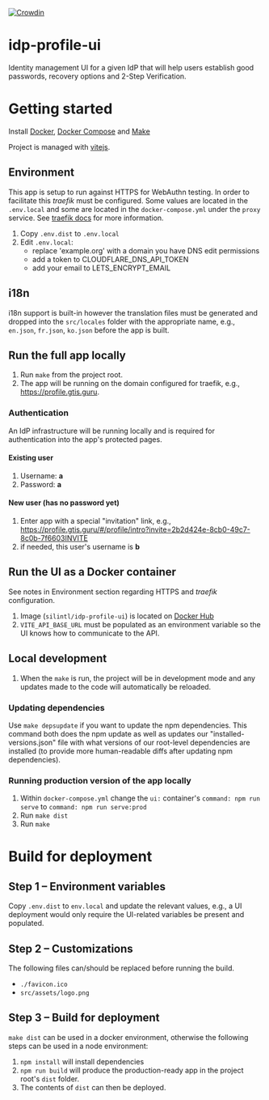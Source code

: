 [![Crowdin](https://d322cqt584bo4o.cloudfront.net/idp-profile-ui/localized.svg)](https://crowdin.com/project/idp-profile-ui)

# idp-profile-ui

Identity management UI for a given IdP that will help users establish good passwords, recovery options and 2-Step Verification.

# Getting started

Install [Docker](https://docs.docker.com/install), [Docker Compose](https://docs.docker.com/compose/install) and [Make](https://www.gnu.org/software/make)

Project is managed with [vitejs](https://vitejs.dev/).

## Environment

This app is setup to run against HTTPS for WebAuthn testing. In order to facilitate this _traefik_ must be configured. Some values are located in the `.env.local` and some are located in the `docker-compose.yml` under the `proxy` service. See [traefik docs](https://github.com/sil-org/traefik-https-proxy) for more information.

1. Copy `.env.dist` to `.env.local`
2. Edit `.env.local`:
   - replace 'example.org' with a domain you have DNS edit permissions
   - add a token to CLOUDFLARE_DNS_API_TOKEN
   - add your email to LETS_ENCRYPT_EMAIL

## i18n

i18n support is built-in however the translation files must be generated and dropped into the `src/locales` folder with the appropriate name, e.g., `en.json`, `fr.json`, `ko.json` before the app is built.

## Run the full app locally

1.  Run `make` from the project root.
1.  The app will be running on the domain configured for traefik, e.g., <https://profile.gtis.guru>.

### Authentication

An IdP infrastructure will be running locally and is required for authentication into the app's protected pages.

#### Existing user

1.  Username: **a**
1.  Password: **a**

#### New user (has no password yet)

1. Enter app with a special "invitation" link, e.g., <https://profile.gtis.guru/#/profile/intro?invite=2b2d424e-8cb0-49c7-8c0b-7f6603INVITE>
1. if needed, this user's username is **b**

## Run the UI as a Docker container

See notes in Environment section regarding HTTPS and _traefik_ configuration.

1.  Image (`silintl/idp-profile-ui`) is located on [Docker Hub](https://hub.docker.com/r/silintl/idp-profile-ui)
1.  `VITE_API_BASE_URL` must be populated as an environment variable so the UI knows how to communicate to the API.

## Local development

1.  When the `make` is run, the project will be in development mode and any updates made to the code will automatically be reloaded.

### Updating dependencies

Use `make depsupdate` if you want to update the npm dependencies. This command
both does the npm update as well as updates our "installed-versions.json" file
with what versions of our root-level dependencies are installed (to provide more
human-readable diffs after updating npm dependencies).

### Running production version of the app locally

1. Within `docker-compose.yml` change the `ui:` container's `command: npm run serve` to `command: npm run serve:prod`
1. Run `make dist`
1. Run `make`

# Build for deployment

## Step 1 – Environment variables

Copy `.env.dist` to `env.local` and update the relevant values, e.g., a UI deployment would only require the UI-related variables be present and populated.

## Step 2 – Customizations

The following files can/should be replaced before running the build.

- `./favicon.ico`
- `src/assets/logo.png`

## Step 3 – Build for deployment

`make dist` can be used in a docker environment, otherwise the following steps can be used in a node environment:

1. `npm install` will install dependencies
1. `npm run build` will produce the production-ready app in the project root's `dist` folder.
1. The contents of `dist` can then be deployed.
